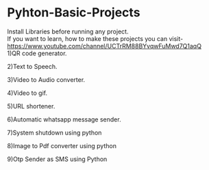 # Pyhton-Basic-Projects
Install Libraries before running any project.<br>
If you want to learn, how to make these projects you can visit-https://www.youtube.com/channel/UCTrRM88BYvqwFuMwd7Q1aqQ<br>
1)QR code generator.

2)Text to Speech.

3)Video to Audio converter.

4)Video to gif.

5)URL shortener.

6)Automatic whatsapp message sender.

7)System shutdown using python

8)Image to Pdf converter using python

9)Otp Sender as SMS using Python
